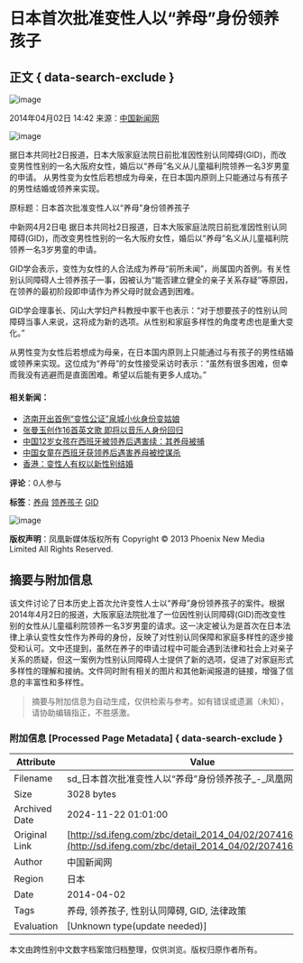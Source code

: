 # 日本首次批准变性人以“养母”身份领养孩子

## 正文 { data-search-exclude }


![image](http://y1.ifengimg.com/05d7c5c07c1ed4f3/2015/1225/rdn_567cd968470c1.jpg)

2014年04月02日 14:42 来源：[中国新闻网](http://www.chinanews.com/gj/2014/04-02/6021074.shtml)

![image](http://h2.ifengimg.com/0f56ee67a4c375c2/2013/1106/indeccode.png)

据日本共同社2日报道，日本大阪家庭法院日前批准因性别认同障碍(GID)，而改变男性性别的一名大阪府女性，婚后以“养母”名义从儿童福利院领养一名3岁男童的申请。 从男性变为女性后若想成为母亲，在日本国内原则上只能通过与有孩子的男性结婚或领养来实现。

原标题：日本首次批准变性人以“养母”身份领养孩子

中新网4月2日电  据日本共同社2日报道，日本大阪家庭法院日前批准因性别认同障碍(GID)，而改变男性性别的一名大阪府女性，婚后以“养母”名义从儿童福利院领养一名3岁男童的申请。

GID学会表示，变性为女性的人合法成为养母“前所未闻”，尚属国内首例。有关性别认同障碍人士领养孩子一事，因被认为“能否建立健全的亲子关系存疑”等原因，在领养的最初阶段即申请作为养父母时就会遇到困难。

GID学会理事长、冈山大学妇产科教授中冢干也表示：“对于想要孩子的性别认同障碍当事人来说，这将成为新的选项。从性别和家庭多样性的角度考虑也是重大变化。”

从男性变为女性后若想成为母亲，在日本国内原则上只能通过与有孩子的男性结婚或领养来实现。这位成为“养母”的女性接受采访时表示：“虽然有很多困难，但幸而我没有逃避而是直面困难。希望以后能有更多人成功。”

#### 相关新闻：

- [济南开出首例“变性公证”泉城小伙身份变姑娘](http://sd.ifeng.com/news/redianchengshi/detail_2013_09/30/1284298_0.shtml?_from_ralated)
- [张曼玉创作16首英文歌 即将以音乐人身份回归](http://sd.ifeng.com/news/shipinyule/detail_2014_03/20/2011108_0.shtml?_from_ralated)
- [中国12岁女孩在西班牙被领养后遇害续：其养母被捕](http://sd.ifeng.com/zbc/detail_2013_09/25/1263948_0.shtml?_from_ralated)
- [中国女童在西班牙获领养后遇害养母被控谋杀](http://sd.ifeng.com/education/jiaoyuzixun/detail_2013_09/26/1268412_0.shtml)
- [香港：变性人有权以新性别结婚](http://sd.ifeng.com/zbc/detail_2013_05/14/796726_0.shtml?_from_ralated)

**评论**：0人参与

**标签**：[养母](http://search.ifeng.com/sofeng/search.action?c=1&q=%E5%85%BB%E6%AF%8D) [领养孩子](http://search.ifeng.com/sofeng/search.action?c=1&q=%E9%A2%86%E5%85%BB%E5%AD%A9%E5%AD%90) [GID](http://search.ifeng.com/sofeng/search.action?c=1&q=GID)

![image](http://h2.ifengimg.com/0f56ee67a4c375c2/2013/1106/indeccode.png)

**版权声明**：凤凰新媒体版权所有 Copyright © 2013 Phoenix New Media Limited All Rights Reserved.
<!-- tcd_original_link http://sd.ifeng.com/zbc/detail_2014_04/02/2074162_0.shtml -->
## 摘要与附加信息

<!-- tcd_abstract -->
该文件讨论了日本历史上首次允许变性人士以“养母”身份领养孩子的案件。根据2014年4月2日的报道，大阪家庭法院批准了一位因性别认同障碍(GID)而改变性别的女性从儿童福利院领养一名3岁男童的请求。这一决定被认为是首次在日本法律上承认变性女性作为养母的身份，反映了对性别认同保障和家庭多样性的逐步接受和认可。文中还提到，虽然在养子的申请过程中可能会遇到法律和社会上对亲子关系的质疑，但这一案例为性别认同障碍人士提供了新的选项，促进了对家庭形式多样性的理解和接纳。文件同时附有相关的图片和其他新闻报道的链接，增强了信息的丰富性和多样性。
<!-- tcd_abstract_end -->

> 摘要与附加信息为自动生成，仅供检索与参考。如有错误或遗漏（未知），请协助编辑指正，不胜感激。

### 附加信息 [Processed Page Metadata] { data-search-exclude }

| Attribute       | Value                                  |
|-----------------|----------------------------------------|
| Filename        | sd_日本首次批准变性人以“养母”身份领养孩子_-_凤凰网山东.md                             |
| Size            | 3028 bytes                           |
| Archived Date   | 2024-11-22 01:01:00                             |
| Original Link   | [http://sd.ifeng.com/zbc/detail_2014_04/02/2074162_0.shtml](http://sd.ifeng.com/zbc/detail_2014_04/02/2074162_0.shtml)                       |
| Author          | 中国新闻网                               |
| Region          | 日本                               |
| Date            | 2014-04-02                                 |
| Tags            | 养母, 领养孩子, 性别认同障碍, GID, 法律政策                                 |
| Evaluation            | [Unknown type(update needed)]                                 |
<!-- tcd_table_end -->

本文由跨性别中文数字档案馆归档整理，仅供浏览。版权归原作者所有。
